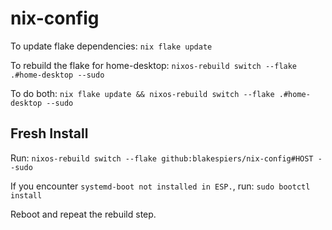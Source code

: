 # nix-config

To update flake dependencies:
`nix flake update`

To rebuild the flake for home-desktop:
`nixos-rebuild switch --flake .#home-desktop --sudo`

To do both:
`nix flake update && nixos-rebuild switch --flake .#home-desktop --sudo`

## Fresh Install
Run:
`nixos-rebuild switch --flake github:blakespiers/nix-config#HOST --sudo`

If you encounter `systemd-boot not installed in ESP.`, run:
`sudo bootctl install`

Reboot and repeat the rebuild step.
